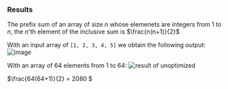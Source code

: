 ### Results

The prefix sum of an array of size $n$ whose elemenets are integers from 1 to $n$, the $n$'th element of the inclusive sum is $\frac{n(n+1)}{2}$

With an input array of ```[1, 2, 3, 4, 5]``` we obtain the following output:
![image](https://github.com/user-attachments/assets/8107ee44-7c79-4bce-82ab-358e5ed05097)

With an array of 64 elements from 1 to 64: 
![result of unoptimized](https://github.com/user-attachments/assets/5a2e53b8-e3b8-4434-9627-afd1eb11b483)

$\frac{64(64+1)}{2} = 2080 $
